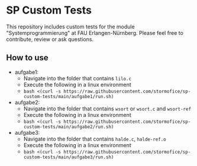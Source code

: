 # SP Custom Tests
This repository includes custom tests for the module "Systemprogrammierung" at FAU Erlangen-Nürnberg. 
Please feel free to contribute, review or ask questions.

## How to use

* aufgabe1:
  * Navigate into the folder that contains `lilo.c`
  * Execute the following in a linux environment
  * `bash <(curl -s https://raw.githubusercontent.com/stormofice/sp-custom-tests/main/aufgabe1/run.sh)`
* aufgabe2:
  * Navigate into the folder that contains `wsort` or `wsort.c` and `wsort-ref`
  * Execute the following in a linux environment
  * `bash <(curl -s https://raw.githubusercontent.com/stormofice/sp-custom-tests/main/aufgabe2/run.sh)`
* aufgabe3:
  * Navigate into the folder that contains `halde.c`, `halde-ref.o`
  * Execute the following in a linux environment
  * `bash <(curl -s https://raw.githubusercontent.com/stormofice/sp-custom-tests/main/aufgabe3/run.sh)`
